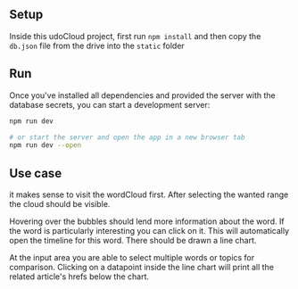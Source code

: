 ## Setup

Inside this udoCloud project, first run `npm install` and then copy 
the `db.json` file from the drive into the `static` folder

## Run

Once you've installed all dependencies and provided the server with the 
database secrets, you can start a development server:

```bash
npm run dev

# or start the server and open the app in a new browser tab
npm run dev --open
```

## Use case
it makes sense to visit the wordCloud first. After selecting the wanted range 
the cloud should be visible.

Hovering over the bubbles should lend more information about the word. If the
word is particularly interesting you can click on it. This will automatically
open the timeline for this word. There should be drawn a line chart. 

At the input area you are able to select multiple words or topics for comparison.
Clicking on a datapoint inside the line chart will print all the related article's
hrefs below the chart.